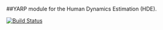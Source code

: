 ##YARP module for the Human Dynamics Estimation (HDE).

[![Build Status](https://travis-ci.org/robotology-playground/human-dynamics-estimation.svg?branch=master)](https://travis-ci.org/robotology-playground/human-dynamics-estimation)
